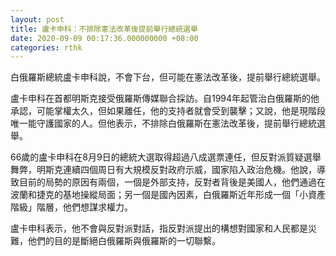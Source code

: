 ```yaml
---
layout: post
title: 盧卡申科：不排除憲法改革後提前舉行總統選舉
date: 2020-09-09 00:17:36.000000000 +08:00
categories: rthk
---
```


白俄羅斯總統盧卡申科說，不會下台，但可能在憲法改革後，提前舉行總統選舉。

盧卡申科在首都明斯克接受俄羅斯傳媒聯合採訪。自1994年起管治白俄羅斯的他承認，可能掌權太久，但如果離任，他的支持者就會受到襲擊；又說，他是現階段唯一能守護國家的人。但他表示，不排除白俄羅斯在憲法改革後，提前舉行總統選舉。

66歲的盧卡申科在8月9日的總統大選取得超過八成選票連任，但反對派質疑選舉舞弊，明斯克連續四個周日有大規模反對政府示威，國家陷入政治危機。他說，導致目前的局勢的原因有兩個，一個是外部支持，反對者背後是美國人，他們通過在波蘭和捷克的基地操縱局面；另一個是國內因素，白俄羅斯近年形成一個「小資產階級」階層，他們想謀求權力。

盧卡申科表示，他不會與反對派對話，指反對派提出的構想對國家和人民都是災難，他們的目的是斷絕白俄羅斯與俄羅斯的一切聯繫。
